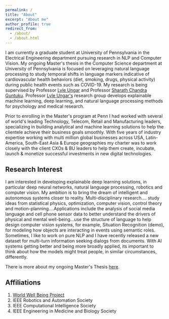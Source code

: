 ```yaml
---
permalink: /
title: "About"
excerpt: "About me"
author_profile: true
redirect_from: 
  - /about/
  - /about.html
---
```


I am currently a graduate student at University of Pennsylvania in the Electrical Engineering department pursuing research in NLP and Computer Vision. My ongoing Master's thesis in the Computer Science department at University of Pennsylvania is focused on leveraging natural language processing to study temporal shifts in language markers indicative of cardiovascular health behaviors (diet, smoking, drugs, physical activity) during public health events such as COVID-19. My research is being supervised by Professor [Lyle Ungar](https://www.cis.upenn.edu/~ungar/) and Professor [Sharath Chandra Guntuku](https://sharathg.cis.upenn.edu/). Professor [Lyle Ungar's](https://www.cis.upenn.edu/~ungar/) research group develops explainable machine learning, deep learning, and natural language processing methods for psychology and medical research.

Prior to enrolling in the Master's program at Penn I had worked with several of world's leading Technology, Telecom, Retail and Manufacturing leaders, specializing in building analytical and machine learning solutions to help the clientele achieve their business goals smoothly. With five years of industry expertise working with multi million global businesses across USA, Latin-America, South-East Asia & Europe geographies my charter was to work closely with the client CXOs & BU leaders to help them create, incubate, launch & monetize successful investments in new digital technologies.

Research Interest
-----
I am interested in developing explainable deep learning solutions, in particular deep neural networks, natural language processing, robotics and computer vision. My ambition is to bring the dream of intelligent and autonomous systems closer to reality. Multi-disciplinary research.... study ideas from statistical physics, optimization, computer vision, control theory and motion-planning....Applications include the analysis of social media language and cell phone sensor data to better understand the drivers of physical and mental well-being...use the structure of language to help design computer vision systems, for example, Situation Recognition (demo), for modeling how objects are interacting in events using semantic roles. Sometimes, I like to work on pure NLP and I have recently released a new dataset for multi-turn information seeking dialogs from documents. With AI systems getting better and being more broadly applied, its important to think about how the models might treat people, in similar circumstances, differently.

There is more about my ongoing Master's Thesis [here]().

Affiliations
-----
1. [World Well Being Project](http://www.wwbp.org/about.html)
2. IEEE Robotics and Automation Society
3. IEEE Computational Intelligence Society
4. IEEE Engineering in Medicine and Biology Society

